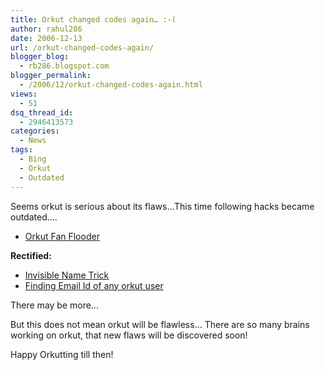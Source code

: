 ```yaml
---
title: Orkut changed codes again… :-(
author: rahul286
date: 2006-12-13
url: /orkut-changed-codes-again/
blogger_blog:
  - rb286.blogspot.com
blogger_permalink:
  - /2006/12/orkut-changed-codes-again.html
views:
  - 51
dsq_thread_id:
  - 2946413573
categories:
  - News
tags:
  - Bing
  - Orkut
  - Outdated
---
```

Seems orkut is serious about its flaws&#8230;This time following hacks became outdated&#8230;.

  * [ Orkut Fan Flooder][1]

**Rectified:**

  * <a href="http://devilsworkshop.org/2007/02/24/hide-your-orkut-profile-name-again/" target="_blank">Invisible Name Trick</a>
  * <a href="http://devilsworkshop.org/2007/02/24/finding-email-id-of-any-orkut-user-its-working-again/" target="_blank">Finding Email Id of any orkut user</a>

There may be more&#8230;

But this does not mean orkut will be flawless&#8230; There are so many brains working on orkut, that new flaws will be discovered soon!

Happy Orkutting till then!

 [1]: http://devilsworkshop.org/2006/10/12/orkut-latest-fan-flooder/
